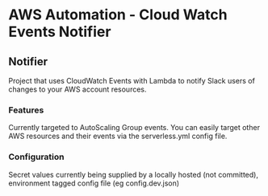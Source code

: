 # AWS Automation - Cloud Watch Events Notifier

## Notifier
Project that uses CloudWatch Events with Lambda to notify Slack users of changes to your AWS account resources.

### Features
Currently targeted to AutoScaling Group events.
You can easily target other AWS resources and their events via the serverless.yml config file.

### Configuration
Secret values currently being supplied by a locally hosted (not committed), environment tagged config file
(eg config.dev.json)